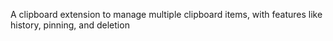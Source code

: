 A clipboard extension to manage multiple clipboard items, with features like history, pinning, and deletion
